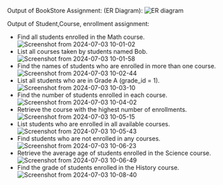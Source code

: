 Output of BookStore Assignment: 
(ER Diagram):
![ER diagram](https://github.com/Safalm74/LF-SE-PSQL-Day2/assets/57723223/0eddea7b-22f0-48c5-900b-ca36f80ebcd2)

Output of Student,Course, enrollment assignment:
- Find all students enrolled in the Math course. ![Screenshot from 2024-07-03 10-01-02](https://github.com/Safalm74/LF-SE-PSQL-Day2/assets/57723223/6970f498-001d-476b-9621-c1884b9a0380)
- List all courses taken by students named Bob.![Screenshot from 2024-07-03 10-01-58](https://github.com/Safalm74/LF-SE-PSQL-Day2/assets/57723223/83791369-cfa2-4c6e-b5b2-c93ff0b6ba34)
- Find the names of students who are enrolled in more than one course.![Screenshot from 2024-07-03 10-02-44](https://github.com/Safalm74/LF-SE-PSQL-Day2/assets/57723223/ac8f7223-a995-4ece-890d-526206e0e8d4)
- List all students who are in Grade A (grade_id = 1).![Screenshot from 2024-07-03 10-03-10](https://github.com/Safalm74/LF-SE-PSQL-Day2/assets/57723223/ce2f54f1-5f1e-4109-8375-9fea7b665cf5)
- Find the number of students enrolled in each course.![Screenshot from 2024-07-03 10-04-02](https://github.com/Safalm74/LF-SE-PSQL-Day2/assets/57723223/b5bdbe1f-2f04-42b6-8541-4974f50ae35c)
- Retrieve the course with the highest number of enrollments.![Screenshot from 2024-07-03 10-05-15](https://github.com/Safalm74/LF-SE-PSQL-Day2/assets/57723223/63e0234b-b4c4-44d4-bb78-3ccc04713f36)
- List students who are enrolled in all available courses.![Screenshot from 2024-07-03 10-05-43](https://github.com/Safalm74/LF-SE-PSQL-Day2/assets/57723223/8c26f84a-2e60-4ebe-a632-5b1690084d1c)
- Find students who are not enrolled in any courses.![Screenshot from 2024-07-03 10-06-23](https://github.com/Safalm74/LF-SE-PSQL-Day2/assets/57723223/e94f5f1c-e7ec-478e-a744-9240cbaf6713)
- Retrieve the average age of students enrolled in the Science course.![Screenshot from 2024-07-03 10-06-49](https://github.com/Safalm74/LF-SE-PSQL-Day2/assets/57723223/2bbd722f-7703-42a9-8ce2-afa60105a8e5)  
- Find the grade of students enrolled in the History course.![Screenshot from 2024-07-03 10-08-40](https://github.com/Safalm74/LF-SE-PSQL-Day2/assets/57723223/c04bf74a-cc44-4f28-b113-e6e3e1c32dd9)



